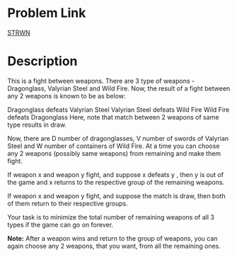 # Problem Link

[STRWN](https://www.codechef.com/COMR2019/problems/STRWN)



# Description

This is a fight between weapons. There are 3 type of weapons - Dragonglass, Valyrian Steel and Wild Fire. Now, the result of a fight between any 2 weapons is known to be as below:

Dragonglass defeats Valyrian Steel
Valyrian Steel defeats Wild Fire
Wild Fire defeats Dragonglass
Here, note that match between 2 weapons of same type results in draw.

Now, there are D number of dragonglasses, V number of swords of Valyrian Steel and W number of containers of Wild Fire. At a time you can choose any 2 weapons (possibly same weapons) from remaining and make them fight.

If weapon x and weapon y fight, and suppose x defeats y , then y is out of the game and x returns to the respective group of the remaining weapons.

If weapon x and weapon y fight, and suppose the match is draw, then both of them return to their respective groups.

Your task is to minimize the total number of remaining weapons of all 3 types if the game can go on forever.

**Note:** After a weapon wins and return to the group of weapons, you can again choose any 2 weapons, that you want, from all the remaining ones.
